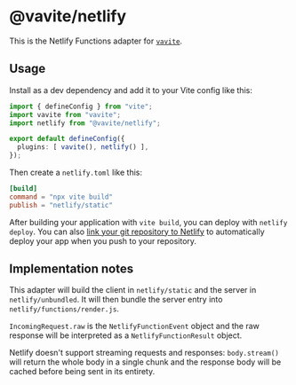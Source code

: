 # @vavite/netlify

This is the Netlify Functions adapter for [`vavite`](https://github.com/cyco130/vavite).

## Usage

Install as a dev dependency and add it to your Vite config like this:

```ts
import { defineConfig } from "vite";
import vavite from "vavite";
import netlify from "@vavite/netlify";

export default defineConfig({
  plugins: [ vavite(), netlify() ],
});
```

Then create a `netlify.toml` like this:

```toml
[build]
command = "npx vite build"
publish = "netlify/static"
```

After building your application with `vite build`, you can deploy with `netlify deploy`. You can also [link your git repository to Netlify](https://docs.netlify.com/configure-builds/get-started/) to automatically deploy your app when you push to your repository.

## Implementation notes

This adapter will build the client in `netlify/static` and the server in `netlify/unbundled`. It will then bundle the server entry into `netlify/functions/render.js`.

`IncomingRequest.raw` is the `NetlifyFunctionEvent` object and the raw response will be interpreted as a `NetlifyFunctionResult` object.

Netlify doesn't support streaming requests and responses: `body.stream()` will return the whole body in a single chunk and the response body will be cached before being sent in its entirety.
